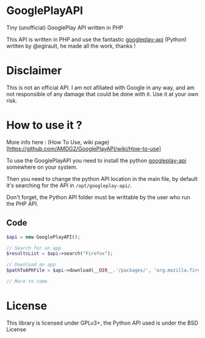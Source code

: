 GooglePlayAPI
=============

Tiny (unofficial) GooglePlay API written in PHP

This API is written in PHP and use the fantastic [googleplay-api](https://github.com/egirault/googleplay-api) (Python) written by @egirault, he made all the work, thanks !

Disclaimer
==========

This is not an official API. I am not afiliated with Google in any way, and am not responsible of any damage that could be done with it. Use it at your own risk.

How to use it ?
===============

More info here : (How To Use, wiki page)[https://github.com/AMDG2/GooglePlayAPI/wiki/How-to-use]

To use the GooglePlayAPI you need to install the python [googleplay-api](https://github.com/egirault/googleplay-api) somewhere on your system.

Then you need to change the python API location in the main file, by default it's searching for the API in `/opt/googleplay-api/`.

Don't forget, the Python API folder must be writtable by the user who run the PHP API.

## Code
```php
$api = new GooglePlayAPI();

// Search for an app
$resultsList = $api->search("Firefox");

// Download an app
$pathToAPKFile = $api->download(__DIR__.'/packages/', 'org.mozilla.firefox', '2014060517');

// More to come

```

License
=======
This library is licensed under GPLv3+, the Python API used is under the BSD License
